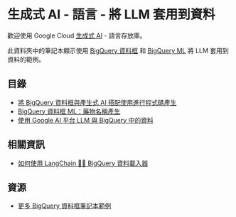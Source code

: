 ﻿# 生成式 AI - 語言 - 將 LLM 套用到資料

歡迎使用 Google Cloud [生成式 AI](https://cloud.google.com/ai/generative-ai/) - 語言存放庫。

此資料夾中的筆記本顯示使用 [BigQuery 資料框](https://cloud.google.com/python/docs/reference/bigframes/latest) 和 [BigQuery ML](https://cloud.google.com/bigquery/docs/bqml-introduction) 將 LLM 套用到資料的範例。

## 目錄

- [將 BigQuery 資料框與產生式 AI 搭配使用進行程式碼產生](bigquery_dataframes_llm_code_generation.zh.ipynb)
- [BigQuery 資料框 ML：藥物名稱產生](bigquery_dataframes_ml_drug_name_generation.zh.ipynb)
- [使用 Google AI 平台 LLM 與 BigQuery 中的資料](bigquery_ml_llm.zh.ipynb)

## 相關資訊

- [如何使用 LangChain 🦜️🔗 BigQuery 資料載入器](../../orchestration/langchain/langchain_bigquery_data_loader.zh.ipynb)

## 資源

- [更多 BigQuery 資料框筆記本範例](https://github.com/googleapis/python-bigquery-dataframes/tree/main/notebooks)




